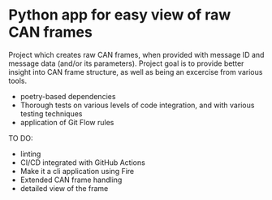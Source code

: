 Python app for easy view of raw CAN frames
==

Project which creates raw CAN frames, when provided with message ID and message data (and/or its parameters). Project goal is to provide better insight into CAN frame structure, as well as being an excercise from various tools.
* poetry-based dependencies
* Thorough tests on various levels of code integration, and with various testing techniques
* application of Git Flow rules

TO DO:
* linting
* CI/CD integrated with GitHub Actions
* Make it a cli application using Fire
* Extended CAN frame handling
* detailed view of the frame